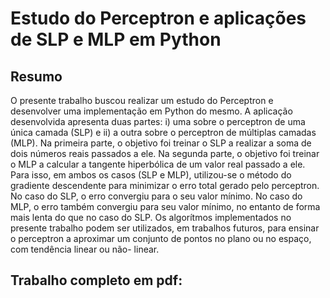 # Estudo do Perceptron e aplicações de SLP e MLP em Python

## Resumo

O presente trabalho buscou realizar um estudo do Perceptron e desenvolver
uma implementação em Python do mesmo. A aplicação desenvolvida apresenta duas
partes: i) uma sobre o perceptron de uma única camada (SLP) e ii) a outra sobre o
perceptron de múltiplas camadas (MLP). Na primeira parte, o objetivo foi treinar o SLP a
realizar a soma de dois números reais passados a ele. Na segunda parte, o objetivo foi
treinar o MLP a calcular a tangente hiperbólica de um valor real passado a ele. Para isso,
em ambos os casos (SLP e MLP), utilizou-se o método do gradiente descendente para
minimizar o erro total gerado pelo perceptron. No caso do SLP, o erro convergiu para o
seu valor mínimo. No caso do MLP, o erro também convergiu para seu valor mínimo, no
entanto de forma mais lenta do que no caso do SLP. Os algorítmos implementados no
presente trabalho podem ser utilizados, em trabalhos futuros, para ensinar o perceptron a
aproximar um conjunto de pontos no plano ou no espaço, com tendência linear ou não-
linear.

## Trabalho completo em pdf:
  
